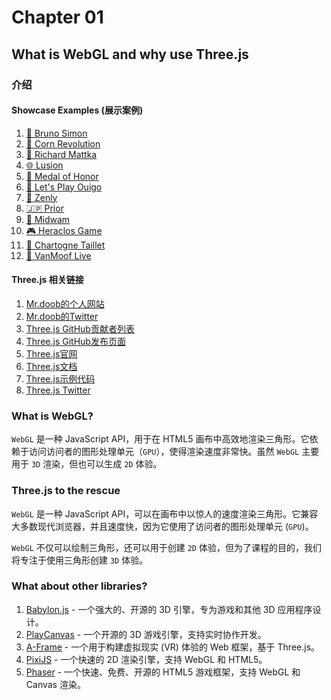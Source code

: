 # Chapter 01 

## What is WebGL and why use Three.js

### 介绍 

#### Showcase Examples (展示案例)
1. [🌟 Bruno Simon](https://bruno-simon.com/)
2. [🌽 Corn Revolution](https://cornrevolution.resn.global/#)
3. [🎨 Richard Mattka](https://richardmattka.com/)
4. [🌐 Lusion](https://lusion.co/)
5. [🏅 Medal of Honor](https://www.oculus.com/medal-of-honor/)
6. [🚂 Let's Play Ouigo](http://letsplay.ouigo.com/)
7. [🧘 Zenly](https://zen.ly/)
8. [🇯🇵 Prior](https://prior.co.jp/discover)
9. [🏢 Midwam](https://www.midwam.com/)
10. [🎮 Heraclos Game](https://heraclosgame.com/)
11. [🍾 Chartogne Taillet](https://chartogne-taillet.com/)
12. [🚴 VanMoof Live](https://live.vanmoof.com/site)

#### Three.js 相关链接
1. [Mr.doob的个人网站](https://mrdoob.com/)
2. [Mr.doob的Twitter](https://twitter.com/mrdoob)
3. [Three.js GitHub贡献者列表](https://github.com/mrdoob/three.js/graphs/contributors)
4. [Three.js GitHub发布页面](https://github.com/mrdoob/three.js/releases)
5. [Three.js官网](https://threejs.org/)
6. [Three.js文档](https://threejs.org/docs/index.html#manual/en/introduction/Creating-a-scene)
7. [Three.js示例代码](https://threejs.org/examples/#webgl_tonemapping)
8. [Three.js Twitter](https://twitter.com/threejs)

### What is WebGL?
`WebGL` 是一种 JavaScript API，用于在 HTML5 画布中高效地渲染三角形。它依赖于访问访问者的图形处理单元（`GPU`），使得渲染速度非常快。虽然 `WebGL` 主要用于 `3D` 渲染，但也可以生成 `2D` 体验。

### Three.js to the rescue
`WebGL` 是一种 JavaScript API，可以在画布中以惊人的速度渲染三角形。它兼容大多数现代浏览器，并且速度快，因为它使用了访问者的图形处理单元 (`GPU`)。

`WebGL` 不仅可以绘制三角形，还可以用于创建 `2D` 体验，但为了课程的目的，我们将专注于使用三角形创建 `3D` 体验。

### What about other libraries?
1. [Babylon.js](https://www.babylonjs.com/) - 一个强大的、开源的 3D 引擎，专为游戏和其他 3D 应用程序设计。
2. [PlayCanvas](https://playcanvas.com/) - 一个开源的 3D 游戏引擎，支持实时协作开发。
3. [A-Frame](https://aframe.io/) - 一个用于构建虚拟现实 (VR) 体验的 Web 框架，基于 Three.js。
4. [PixiJS](https://pixijs.com/) - 一个快速的 2D 渲染引擎，支持 WebGL 和 HTML5。
5. [Phaser](https://phaser.io/) - 一个快速、免费、开源的 HTML5 游戏框架，支持 WebGL 和 Canvas 渲染。
